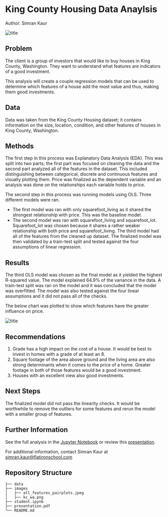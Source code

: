 # King County Housing Data Anaylsis 

Author: Simran Kaur

![title](images/kc_wa.png)

## Problem

The client is a group of investors that would like to buy houses in King County, Washington. They want to understand what features are indicators of a good investment.

This analysis will create a couple regression models that can be used to determine which features of a house add the most value and thus, making them good investments.

## Data

Data was taken from the King County Housing dataset; it contains information on the size, location, condition, and other features of houses in King County, Washington. 

## Methods

The first step in this process was Explanatory Data Analysis (EDA). This was split into two parts; the first part was focused on cleaning the data and the second part analyzed all of the features in the dataset. This included distinguishing between categorical, discrete and continuous features and visually plotting them. Price was finalized as the dependent variable and an analysis was done on the relationships each variable holds to price.

The second step in this process was running models using OLS. Three different models were ran. 
* The first model was ran with only squarefoot_living as it shared the strongest relationship with price. This was the baseline model.
* The second model was ran with squarefoot_living and squarefoot_lot. Squarefoot_lot was chosen because it shares a rather weaker relationship with both price and squarefoot_living. The third model had all of the features from the cleaned up dataset. The finalized model was then validated by a train-test split and tested against the four assumptions of linear regression.

## Results

The third OLS model was chosen as the final model as it yielded the highest R-squared value. The model explained 64.9% of the variance in the data. A train-test split was ran on the model and it was concluded that the model was overfitted. The model was also tested against the four linear assumptions and it did not pass all of the checks.

The below chart was plotted to show which features have the greater influence on price.

![title](images/)

## Recommendations

1. Grade has a high impact on the cost of a house. It would be best to invest in homes with a grade of at least an 8. 
2. Square footage of the area above ground and the living area are also strong determinants when it comes to the price of a home. Greater footage in both of those features would be a good investment.
3. Houses with an excellent view also good investments.

## Next Steps

The finalized model did not pass the linearity checks. It would be worthwhile to remove the outliers for some features and rerun the model with a smaller group of features.

## Further Information

See the full analysis in the [Jupyter Notebook](https://github.com/simrank3/phase2-project/blob/main/student.ipynb) or review this [presentation]().

For additional information, contact Simran Kaur at simran.kaur@flatironschool.com

## Repository Structure
```
├── data
├── images
│   ├── all_features_pairplots.jpeg
│   ├── kc_wa.png
├── student.ipynb
├── presentation.pdf
└── README.md